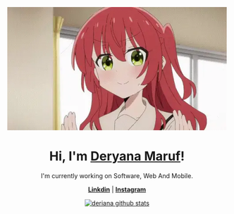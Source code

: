 <p align="center">
  <a href="https://www.youtube.com/watch?v=RfWK6h8cYDc">
    <img src="kita-ikuyo-rap.webp" alt="Banner">
  </a>
</p>

<h1 align="center">Hi, I'm <a href="https://www.linkedin.com/in/deryana-ma-ruf-00b926292/">Deryana Maruf</a>!</h1>

<p align="center">I'm currently working on Software, Web And Mobile.</p>

<p align="center">
  <strong><a href="https://www.linkedin.com/in/deryana-ma-ruf-00b926292/">Linkdin</a></strong> |
  <strong><a href="https://www.instagram.com/hi_deri_/">Instagram</a></strong> 
</p>

<p align="center">
  <a href="https://github.com/deriana"><img src="https://github-readme-stats.vercel.app/api?username=yuna0x0&hide_border=true&show_icons=true" alt="deriana github stats"></a>
</p>
